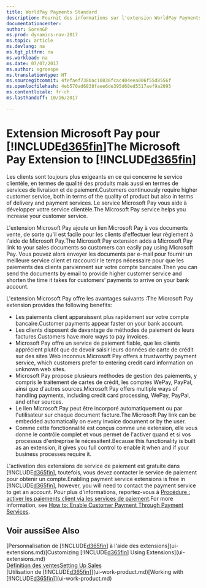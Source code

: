 ```yaml
---
title: WorldPay Payments Standard
description: Fournit des informations sur l'extension WorldPay Payments Standard
documentationcenter: 
author: SorenGP
ms.prod: dynamics-nav-2017
ms.topic: article
ms.devlang: na
ms.tgt_pltfrm: na
ms.workload: na
ms.date: 07/07/2017
ms.author: sgroespe
ms.translationtype: HT
ms.sourcegitcommit: 4fefaef7380ac10836fcac404eea006f55d8556f
ms.openlocfilehash: 4eb570ad6838faee6de395d68ed5517aef9a2095
ms.contentlocale: fr-ch
ms.lasthandoff: 10/16/2017

---
```

# <a name="the-microsoft-pay-extension-to-included365finincludesd365finlongmdmd"></a><span data-ttu-id="0cd4c-103">Extension Microsoft Pay pour [!INCLUDE[d365fin](includes/d365fin_long_md.md)]</span><span class="sxs-lookup"><span data-stu-id="0cd4c-103">The Microsoft Pay Extension to [!INCLUDE[d365fin](includes/d365fin_long_md.md)]</span></span>
<span data-ttu-id="0cd4c-104">Les clients sont toujours plus exigeants en ce qui concerne le service clientèle, en termes de qualité des produits mais aussi en termes de services de livraison et de paiement.</span><span class="sxs-lookup"><span data-stu-id="0cd4c-104">Customers continuously require higher customer service, both in terms of the quality of product but also in terms of delivery and payment services.</span></span> <span data-ttu-id="0cd4c-105">Le service Microsoft Pay vous aide à développer votre service clientèle.</span><span class="sxs-lookup"><span data-stu-id="0cd4c-105">The Microsoft Pay service helps you increase your customer service.</span></span>

<span data-ttu-id="0cd4c-106">L'extension Microsoft Pay ajoute un lien Microsoft Pay à vos documents vente, de sorte qu'il est facile pour les clients d'effectuer leur règlement à l'aide de Microsoft Pay.</span><span class="sxs-lookup"><span data-stu-id="0cd4c-106">The Microsoft Pay extension adds a Microsoft Pay link to your sales documents so customers can easily pay using Microsoft Pay.</span></span> <span data-ttu-id="0cd4c-107">Vous pouvez alors envoyer les documents par e-mail pour fournir un meilleure service client et raccourcir le temps nécessaire pour que les paiements des clients parviennent sur votre compte bancaire.</span><span class="sxs-lookup"><span data-stu-id="0cd4c-107">Then you can send the documents by email to provide higher customer service and shorten the time it takes for customers’ payments to arrive on your bank account.</span></span>

<span data-ttu-id="0cd4c-108">L'extension Microsoft Pay offre les avantages suivants :</span><span class="sxs-lookup"><span data-stu-id="0cd4c-108">The Microsoft Pay extension provides the following benefits:</span></span>
- <span data-ttu-id="0cd4c-109">Les paiements client apparaissent plus rapidement sur votre compte bancaire.</span><span class="sxs-lookup"><span data-stu-id="0cd4c-109">Customer payments appear faster on your bank account.</span></span>
- <span data-ttu-id="0cd4c-110">Les clients disposent de davantage de méthodes de paiement de leurs factures.</span><span class="sxs-lookup"><span data-stu-id="0cd4c-110">Customers have more ways to pay invoices.</span></span>
- <span data-ttu-id="0cd4c-111">Microsoft Pay offre un service de paiement fiable, que les clients apprécient plutôt que de devoir saisir leurs données de carte de crédit sur des sites Web inconnus.</span><span class="sxs-lookup"><span data-stu-id="0cd4c-111">Microsoft Pay offers a trustworthy payment service, which customers prefer to entering credit card information on unknown web sites.</span></span>
- <span data-ttu-id="0cd4c-112">Microsoft Pay propose plusieurs méthodes de gestion des paiements, y compris le traitement de cartes de crédit, les comptes WePay, PayPal, ainsi que d'autres sources.</span><span class="sxs-lookup"><span data-stu-id="0cd4c-112">Microsoft Pay offers multiple ways of handling payments, including credit card processing, WePay, PayPal, and other sources.</span></span>
- <span data-ttu-id="0cd4c-113">Le lien Microsoft Pay peut être incorporé automatiquement ou par l'utilisateur sur chaque document facture.</span><span class="sxs-lookup"><span data-stu-id="0cd4c-113">The Microsoft Pay link can be embedded automatically on every invoice document or by the user.</span></span>
- <span data-ttu-id="0cd4c-114">Comme cette fonctionnalité est conçus comme une extension, elle vous donne le contrôle complet et vous permet de l'activer quand et si vos processus d'entreprise le nécessitent.</span><span class="sxs-lookup"><span data-stu-id="0cd4c-114">Because this functionality is built as an extension, it gives you full control to enable it when and if your business processes require it.</span></span>

<span data-ttu-id="0cd4c-115">L'activation des extensions de service de paiement est gratuite dans [!INCLUDE[d365fin](includes/d365fin_md.md)], toutefois, vous devez contacter le service de paiement pour obtenir un compte.</span><span class="sxs-lookup"><span data-stu-id="0cd4c-115">Enabling payment service extensions is free in [!INCLUDE[d365fin](includes/d365fin_md.md)], however, you will need to contact the payment service to get an account.</span></span> <span data-ttu-id="0cd4c-116">Pour plus d'informations, reportez-vous à [Procédure : activer les paiements client via les services de paiement](sales-how-enable-payment-service-extensions.md).</span><span class="sxs-lookup"><span data-stu-id="0cd4c-116">For more information, see [How to: Enable Customer Payment Through Payment Services](sales-how-enable-payment-service-extensions.md).</span></span>

## <a name="see-also"></a><span data-ttu-id="0cd4c-117">Voir aussi</span><span class="sxs-lookup"><span data-stu-id="0cd4c-117">See Also</span></span>
<span data-ttu-id="0cd4c-118">[Personnalisation de [!INCLUDE[d365fin](includes/d365fin_md.md)] à l'aide des extensions](ui-extensions.md)</span><span class="sxs-lookup"><span data-stu-id="0cd4c-118">[Customizing [!INCLUDE[d365fin](includes/d365fin_md.md)] Using Extensions](ui-extensions.md)</span></span>  
[<span data-ttu-id="0cd4c-119">Définition des ventes</span><span class="sxs-lookup"><span data-stu-id="0cd4c-119">Setting Up Sales</span></span>](sales-setup-sales.md)  
<span data-ttu-id="0cd4c-120">[Utilisation de [!INCLUDE[d365fin](includes/d365fin_md.md)]](ui-work-product.md)</span><span class="sxs-lookup"><span data-stu-id="0cd4c-120">[Working with [!INCLUDE[d365fin](includes/d365fin_md.md)]](ui-work-product.md)</span></span>

